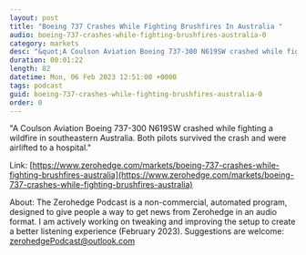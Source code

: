 ```yaml
---
layout: post
title: "Boeing 737 Crashes While Fighting Brushfires In Australia "
audio: boeing-737-crashes-while-fighting-brushfires-australia-0
category: markets
desc: "&quot;A Coulson Aviation Boeing 737-300 N619SW crashed while fighting a wildfire in southeastern Australia. Both pilots survived the crash and were airlifted to a hospital.&quot; "
duration: 00:01:22
length: 82
datetime: Mon, 06 Feb 2023 12:51:00 +0000
tags: podcast
guid: boeing-737-crashes-while-fighting-brushfires-australia-0
order: 0
---
```

&quot;A Coulson Aviation Boeing 737-300 N619SW crashed while fighting a wildfire in southeastern Australia. Both pilots survived the crash and were airlifted to a hospital.&quot; 

Link: [https://www.zerohedge.com/markets/boeing-737-crashes-while-fighting-brushfires-australia](https://www.zerohedge.com/markets/boeing-737-crashes-while-fighting-brushfires-australia)

About: The Zerohedge Podcast is a non-commercial, automated program, designed to give people a way to get news from Zerohedge in an audio format.  I am actively working on tweaking and improving the setup to create a better listening experience (February 2023).  Suggestions are welcome: [zerohedgePodcast@outlook.com](mailto:zerohedgePodcast@outlook.com)
